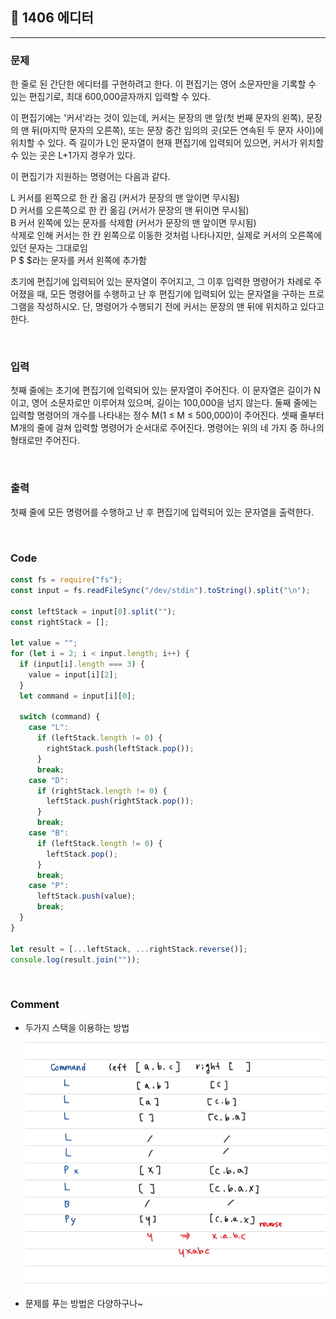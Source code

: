 ## 📮 1406 에디터

---

### 문제

한 줄로 된 간단한 에디터를 구현하려고 한다. 이 편집기는 영어 소문자만을 기록할 수 있는 편집기로, 최대 600,000글자까지 입력할 수 있다.

이 편집기에는 '커서'라는 것이 있는데, 커서는 문장의 맨 앞(첫 번째 문자의 왼쪽), 문장의 맨 뒤(마지막 문자의 오른쪽), 또는 문장 중간 임의의 곳(모든 연속된 두 문자 사이)에 위치할 수 있다. 즉 길이가 L인 문자열이 현재 편집기에 입력되어 있으면, 커서가 위치할 수 있는 곳은 L+1가지 경우가 있다.

이 편집기가 지원하는 명령어는 다음과 같다.

L 커서를 왼쪽으로 한 칸 옮김 (커서가 문장의 맨 앞이면 무시됨)  
D 커서를 오른쪽으로 한 칸 옮김 (커서가 문장의 맨 뒤이면 무시됨)  
B 커서 왼쪽에 있는 문자를 삭제함 (커서가 문장의 맨 앞이면 무시됨)  
삭제로 인해 커서는 한 칸 왼쪽으로 이동한 것처럼 나타나지만, 실제로 커서의 오른쪽에 있던 문자는 그대로임  
P $ $라는 문자를 커서 왼쪽에 추가함

초기에 편집기에 입력되어 있는 문자열이 주어지고, 그 이후 입력한 명령어가 차례로 주어졌을 때, 모든 명령어를 수행하고 난 후 편집기에 입력되어 있는 문자열을 구하는 프로그램을 작성하시오. 단, 명령어가 수행되기 전에 커서는 문장의 맨 뒤에 위치하고 있다고 한다.

<br />

### 입력

첫째 줄에는 초기에 편집기에 입력되어 있는 문자열이 주어진다. 이 문자열은 길이가 N이고, 영어 소문자로만 이루어져 있으며, 길이는 100,000을 넘지 않는다. 둘째 줄에는 입력할 명령어의 개수를 나타내는 정수 M(1 ≤ M ≤ 500,000)이 주어진다. 셋째 줄부터 M개의 줄에 걸쳐 입력할 명령어가 순서대로 주어진다. 명령어는 위의 네 가지 중 하나의 형태로만 주어진다.

<br />

### 출력

첫째 줄에 모든 명령어를 수행하고 난 후 편집기에 입력되어 있는 문자열을 출력한다.

<br />

### Code

```javascript
const fs = require("fs");
const input = fs.readFileSync("/dev/stdin").toString().split("\n");

const leftStack = input[0].split("");
const rightStack = [];

let value = "";
for (let i = 2; i < input.length; i++) {
  if (input[i].length === 3) {
    value = input[i][2];
  }
  let command = input[i][0];

  switch (command) {
    case "L":
      if (leftStack.length != 0) {
        rightStack.push(leftStack.pop());
      }
      break;
    case "D":
      if (rightStack.length != 0) {
        leftStack.push(rightStack.pop());
      }
      break;
    case "B":
      if (leftStack.length != 0) {
        leftStack.pop();
      }
      break;
    case "P":
      leftStack.push(value);
      break;
  }
}

let result = [...leftStack, ...rightStack.reverse()];
console.log(result.join(""));
```

<br />

### Comment

- 두가지 스택을 이용하는 방법
  ![1406](../images/1406.jpg)
- 문제를 푸는 방법은 다양하구나~
